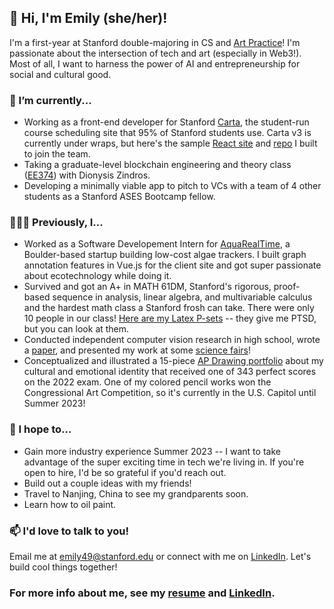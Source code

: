 ## 👋 Hi, I'm Emily (she/her)!

I'm a first-year at Stanford double-majoring in CS and [Art Practice](https://drive.google.com/drive/folders/1Gjs3cpn3r-245lZ_obt6YkLqLzuztpRD?usp=sharing)! I'm passionate about the intersection of tech and art (especially in Web3!). Most of all, I want to harness the power of AI and entrepreneurship for social and cultural good.

### 🌱 I’m currently...
- Working as a front-end developer for Stanford [Carta](https://carta-beta.stanford.edu/), the student-run course scheduling site that 95% of Stanford students use. Carta v3 is currently under wraps, but here's the sample [React site](https://ojl3uu.csb.app/) and [repo](https://github.com/49emily/carta-example-site) I built to join the team.
- Taking a graduate-level blockchain engineering and theory class ([EE374](http://web.stanford.edu/class/ee374/)) with Dionysis Zindros.
- Developing a minimally viable app to pitch to VCs with a team of 4 other students as a Stanford ASES Bootcamp fellow.

### 👩🏻‍💻 Previously, I...
- Worked as a Software Developement Intern for [AquaRealTime](https://www.algaetracker.com/), a Boulder-based startup building low-cost algae trackers. I built graph annotation features in Vue.js for the client site and got super passionate about ecotechnology while doing it.
- Survived and got an A+ in MATH 61DM, Stanford's rigorous, proof-based sequence in analysis, linear algebra, and multivariable calculus and the hardest math class a Stanford frosh can take. There were only 10 people in our class! [Here are my Latex P-sets](https://www.overleaf.com/read/tfrmvxnvttvt) -- they give me PTSD, but you can look at them.
- Conducted independent computer vision research in high school, wrote a [paper](https://github.com/49emily/ml-research-paper-2021), and presented my work at some [science fairs](https://www.societyforscience.org/press-release/2021-regeneron-isef-sao-awards/)!
- Conceptualized and illustrated a 15-piece [AP Drawing portfolio](https://drive.google.com/drive/folders/1Gjs3cpn3r-245lZ_obt6YkLqLzuztpRD?usp=sharing) about my cultural and emotional identity that received one of 343 perfect scores on the 2022 exam. One of my colored pencil works won the Congressional Art Competition, so it's currently in the U.S. Capitol until Summer 2023!

### 🎯 I hope to...
- Gain more industry experience Summer 2023 -- I want to take advantage of the super exciting time in tech we're living in. If you're open to hire, I'd be so grateful if you'd reach out.
- Build out a couple ideas with my friends!
- Travel to Nanjing, China to see my grandparents soon.
- Learn how to oil paint.


### 📫 I'd love to talk to you!
Email me at [emily49@stanford.edu](mailto:emily49@stanford.edu) or connect with me on [LinkedIn](https://www.linkedin.com/in/emilyszhang/). Let's build cool things together!

### For more info about me, see my [resume](https://github.com/49emily/resume/blob/main/EmilyZhang_Resume_Final.pdf) and [LinkedIn](https://www.linkedin.com/in/emilyszhang/).
<!--
**49emily/49emily** is a ✨ _special_ ✨ repository because its `README.md` (this file) appears on your GitHub profile.

Here are some ideas to get you started:

- 🔭 I’m currently working on ...
- 🌱 I’m currently learning ...
- 👯 I’m looking to collaborate on ...
- 🤔 I’m looking for help with ...
- 💬 Ask me about ...
- 📫 How to reach me: ...
- 😄 Pronouns: ...
- ⚡ Fun fact: ...
-->
